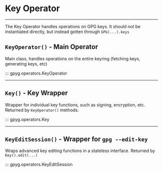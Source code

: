 # Key Operator

---

The Key Operator handles operations on GPG keys. It should not be instantiated directly, but instead gotten through `GPG(...).keys`

## `KeyOperator()` - Main Operator

Main class, handles operations on the entire keyring (fetching keys, generating keys, etc)

::: gpyg.operators.KeyOperator

---

## `Key()` - Key Wrapper

Wrapper for individual key functions, such as signing, encryption, etc. Returned by `KeyOperator()` methods.

::: gpyg.operators.Key

---

## `KeyEditSession()` - Wrapper for `gpg --edit-key`

Wraps advanced key editing functions in a stateless interface. Returned by `Key().edit(...)`

::: gpyg.operators.KeyEditSession